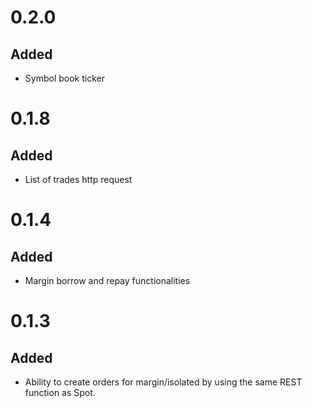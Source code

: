 # 0.2.0

## Added

- Symbol book ticker


# 0.1.8

## Added

- List of trades http request


# 0.1.4

## Added

- Margin borrow and repay functionalities


# 0.1.3

## Added

- Ability to create orders for margin/isolated by using the same REST function as Spot.

